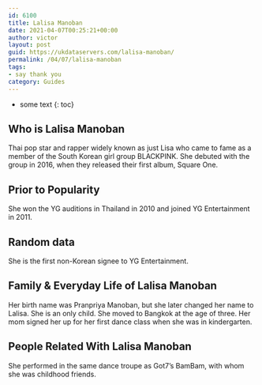 ```yaml
---
id: 6100
title: Lalisa Manoban
date: 2021-04-07T00:25:21+00:00
author: victor
layout: post
guid: https://ukdataservers.com/lalisa-manoban/
permalink: /04/07/lalisa-manoban
tags:
- say thank you
category: Guides
---
```


* some text
{: toc}


## Who is Lalisa Manoban



Thai pop star and rapper widely known as just Lisa who came to fame as a member of the South Korean girl group BLACKPINK. She debuted with the group in 2016, when they released their first album, Square One.  

                
                
                
## Prior to Popularity



She won the YG auditions in Thailand in 2010 and joined YG Entertainment in 2011.  

                
                
                
## Random data



She is the first non-Korean signee to YG Entertainment. 

                
                
                
## Family & Everyday Life of Lalisa Manoban



Her birth name was Pranpriya Manoban, but she later changed her name to Lalisa. She is an only child. She moved to Bangkok at the age of three. Her mom signed her up for her first dance class when she was in kindergarten.

                
                
                
## People Related With Lalisa Manoban



She performed in the same dance troupe as Got7&#8217;s BamBam, with whom she was childhood friends.  

                
              
            
          
          
          